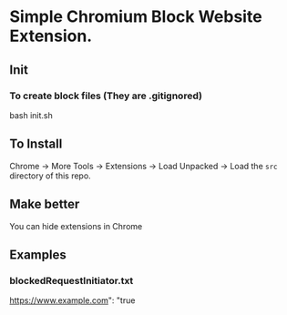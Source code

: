# Simple Chromium Block Website Extension.

## Init

### To create block files (They are .gitignored)

bash init.sh

## To Install

Chrome -> More Tools -> Extensions -> Load Unpacked -> Load the `src` directory of this repo.

## Make better

You can hide extensions in Chrome

## Examples

### blockedRequestInitiator.txt

https://www.example.com": "true